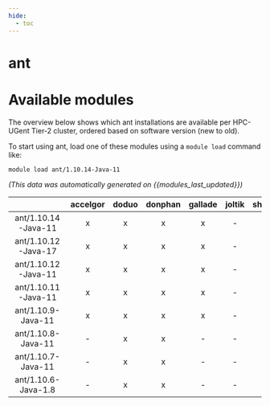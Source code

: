 ```yaml
---
hide:
  - toc
---
```


ant
===

# Available modules


The overview below shows which ant installations are available per HPC-UGent Tier-2 cluster, ordered based on software version (new to old).

To start using ant, load one of these modules using a `module load` command like:

```shell
module load ant/1.10.14-Java-11
```

*(This data was automatically generated on {{modules_last_updated}})*  

| |accelgor|doduo|donphan|gallade|joltik|shinx|skitty|
| :---: | :---: | :---: | :---: | :---: | :---: | :---: | :---: |
|ant/1.10.14-Java-11|x|x|x|x|-|x|x|
|ant/1.10.12-Java-17|x|x|x|x|-|-|x|
|ant/1.10.12-Java-11|x|x|x|x|-|x|-|
|ant/1.10.11-Java-11|x|x|x|x|-|-|-|
|ant/1.10.9-Java-11|x|x|x|x|-|-|-|
|ant/1.10.8-Java-11|-|x|x|-|-|-|-|
|ant/1.10.7-Java-11|-|x|x|-|-|-|-|
|ant/1.10.6-Java-1.8|-|x|x|-|-|-|-|
